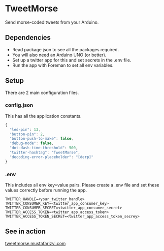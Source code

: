 # TweetMorse    
Send morse-coded tweets from your Arduino.                                                                    
                                                                                                              
## Dependencies
* Read package.json to see all the packages required.                                                           
* You will also need an Arduino UNO (or better).
* Set up a twitter app for this and set secrets in the .env file.
* Run the app with Foreman to set all env variables.

## Setup
There are 2 main configuration files.
### config.json
This has all the application constants.
```javascript
{
  "led-pin": 13,
  "button-pin": 2,
  "button-push-to-make": false,
  "debug-mode": false,
  "dot-dash-time-threshold": 500,
  "twitter-hashtag": "TweetMorse",
  "decoding-error-placeholder": "[derp]"
}
```
### .env
This includes all env key=value pairs. Please create a .env file and set these values correctly before running the app.
```text
TWITTER_HANDLE=<your_twitter_handle>
TWITTER_CONSUMER_KEY=<twitter_app_consumer_key>
TWITTER_CONSUMER_SECRET=<twitter_app_consumer_secret>
TWITTER_ACCESS_TOKEN=<twitter_app_access_token>
TWITTER_ACCESS_TOKEN_SECRET=<twitter_app_access_token_secrey>
```
## See in action
[tweetmorse.mustafarizvi.com](http://tweetmorse.mustafarizvi.com)

